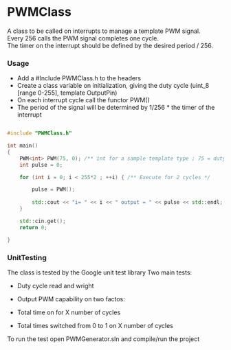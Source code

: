 # PWMClass

A class to be called on interrupts to manage a template PWM signal.  
Every 256 calls the PWM signal completes one cycle.  <br/>
The timer on the interrupt should be defined by the desired period / 256.  

### Usage

* Add a #Include PWMClass.h to the headers
* Create a class variable on initialization, giving the duty cycle (uint_8 [range 0-255], template OutputPin)
* On each interrupt cycle call the functor PWM()
* The period of the signal will be determined by 1/256 * the timer of the interrupt

``` C++ 

#include "PWMClass.h"

int main()
{
    PWM<int> PWM(75, 0); /** int for a sample template type ; 75 = dutycycle ; 0 = pin to change */
    int pulse = 0;

    for (int i = 0; i < 255*2 ; ++i) { /** Execute for 2 cycles */

        pulse = PWM();
        
        std::cout << "i= " << i << " output = " << pulse << std::endl; /** Output PWM */
    }

    std::cin.get(); 
    return 0; 

}

``` 

### UnitTesting

The class is tested by the Google unit test library
Two main tests:

* Duty cycle read and wright 

* Output PWM capability on two factos:
* Total time on for X number of cycles
* Total times switched from 0 to 1 on X number of cycles

To run the test open PWMGenerator.sln and compile/run the project


